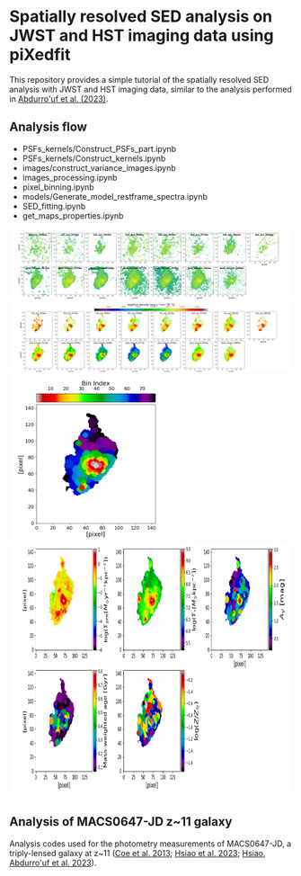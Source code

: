 # Spatially resolved SED analysis on JWST and HST imaging data using piXedfit 

This repository provides a simple tutorial of the spatially resolved SED analysis with JWST and HST imaging data, similar to the analysis performed in [Abdurro'uf et al. (2023)](https://ui.adsabs.harvard.edu/abs/2023arXiv230102209A/abstract). 

## Analysis flow
* PSFs_kernels/Construct_PSFs_part.ipynb
* PSFs_kernels/Construct_kernels.ipynb
* images/construct_variance_images.ipynb
* images_processing.ipynb
* pixel_binning.ipynb
* models/Generate_model_restframe_spectra.ipynb
* SED_fitting.ipynb
* get_maps_properties.ipynb

![image1](stamp_science_images.png)
![image1](maps_fluxes.png)
<img src="binmap_photo.png" width=300 height=300>
<img src="maps_properties.png" width=900 height=450>

## Analysis of MACS0647-JD z~11 galaxy

Analysis codes used for the photometry measurements of MACS0647-JD, a triply-lensed galaxy at z~11 ([Coe et al. 2013](https://ui.adsabs.harvard.edu/abs/2013ApJ...762...32C/abstract); [Hsiao et al. 2023](https://ui.adsabs.harvard.edu/abs/2022arXiv221014123H/abstract); [Hsiao, Abdurro'uf et al. 2023](https://ui.adsabs.harvard.edu/abs/2023arXiv230503042H/abstract)).  
